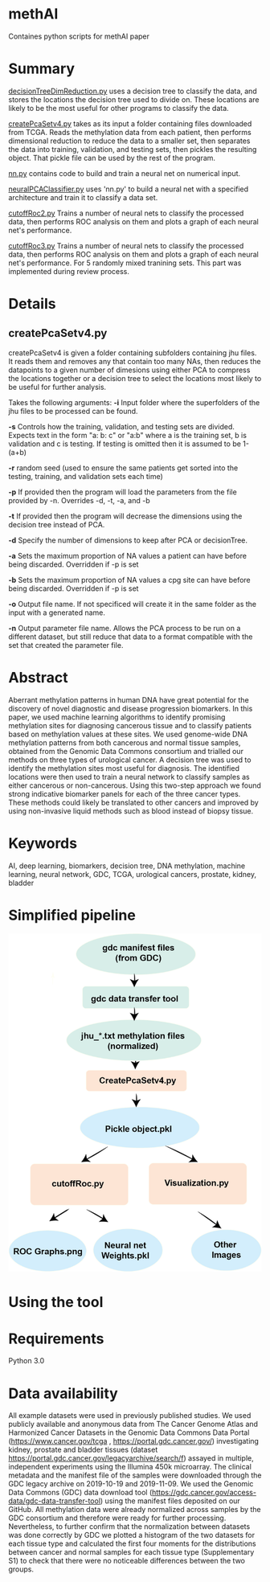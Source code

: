 # methAI
Containes python scripts for methAI paper

# Summary

[decisionTreeDimReduction.py](https://github.com/bazyliszek/methAI/blob/main/decisionTreeDimReduction.py) uses a decision tree to classify the data, and stores the locations the decision tree used to divide on. These locations are likely to be the most useful for other programs to classify the data.

[createPcaSetv4.py](https://github.com/bazyliszek/methAI/blob/main/createPcaSetv4.py) takes as its input a folder containing files downloaded from TCGA. Reads the methylation data from each patient, then performs dimensional reduction to reduce the data to a smaller set, then separates the data into training, validation, and testing sets, then pickles the resulting object. That pickle file can be used by the rest of the program.

[nn.py](https://github.com/bazyliszek/methAI/blob/main/nn.py) contains code to build and train a neural net on numerical input.

[neuralPCAClassifier.py](https://github.com/bazyliszek/methAI/blob/main/neuralPCAClassifier.py) uses 'nn.py' to build a neural net with a specified architecture and train it to classify a data set.

[cutoffRoc2.py](https://github.com/bazyliszek/methAI/blob/main/cutoffRoc2.py) Trains a number of neural nets to classify the processed data, then performs ROC analysis on them and plots a graph of each neural net's performance.

[cutoffRoc3.py](https://github.com/bazyliszek/methAI/blob/main/cutoffRoc3.py) Trains a number of neural nets to classify the processed data, then performs ROC analysis on them and plots a graph of each neural net's performance. For 5 randomly mixed tranining sets. This part was implemented during review process.

# Details
## createPcaSetv4.py
createPcaSetv4 is given a folder containing subfolders containing jhu files. It reads them and removes any that contain too many NAs, then reduces the datapoints to a given number of dimesions using either PCA to compress the locations together or a decision tree to select the locations most likely to be useful for further analysis.

Takes the following arguments:
**-i** Input folder where the superfolders of the jhu files to be processed can be found.

**-s** Controls how the training, validation, and testing sets are divided. Expects text in the form "a\: b\: c" or "a\:b" where a is the training set, b is validation and c is testing. If testing is omitted then it is assumed to be 1-(a+b)

**-r** random seed (used to ensure the same patients get sorted into the testing, training, and validation sets each time)

**-p** If provided then the program will load the parameters from the file provided by -n. Overrides -d, -t, -a, and -b

**-t** If provided then the program will decrease the dimensions using the decision tree instead of PCA.

**-d** Specify the number of dimensions to keep after PCA or decisionTree.

**-a** Sets the maximum proportion of NA values a patient can have before being discarded. Overridden if -p is set

**-b** Sets the maximum proportion of NA values a cpg site can have before being discarded. Overridden if -p is set

**-o** Output file name. If not specificed will create it in the same folder as the input with a generated name.

**-n** Output parameter file name. Allows the PCA process to be run on a different dataset, but still reduce that data to a format compatible with the set that created the parameter file.


# Abstract

Aberrant methylation patterns in human DNA have great potential for the discovery of novel diagnostic and disease progression biomarkers. In this paper, we used machine learning algorithms to identify promising methylation sites for diagnosing cancerous tissue and to classify patients based on methylation values at these sites.
We used genome-wide DNA methylation patterns from both cancerous and normal tissue samples, obtained from the Genomic Data Commons consortium and trialled our methods on three types of urological cancer. A decision tree was used to identify the methylation sites most useful for diagnosis.
	The identified locations were then used to train a neural network to classify samples as either cancerous or non-cancerous. Using this two-step approach we found strong indicative biomarker panels for each of the three cancer types.
These methods could likely be translated to other cancers and improved by using non-invasive liquid methods such as blood instead of biopsy tissue.

# Keywords
AI, deep learning, biomarkers, decision tree, DNA methylation, machine learning, neural network, GDC, TCGA, urological cancers, prostate, kidney, bladder


# Simplified pipeline
![alt text](https://github.com/bazyliszek/methAI/blob/main/img/Pipelines.png)

# Using the tool

# Requirements

Python 3.0

# Data availability
All example datasets were used in previously published studies. We used publicly available and anonymous data from The Cancer Genome Atlas and Harmonized Cancer Datasets in the Genomic Data Commons Data Portal (https://www.cancer.gov/tcga , https://portal.gdc.cancer.gov/) investigating kidney, prostate and bladder tissues (dataset https://portal.gdc.cancer.gov/legacyarchive/search/f) assayed in multiple, independent experiments using the Illumina 450k microarray. The clinical metadata and the manifest file of the samples were downloaded through the GDC legacy archive on 2019-10-19 and 2019-11-09.  We used the Genomic Data Commons (GDC) data download tool (https://gdc.cancer.gov/access-data/gdc-data-transfer-tool) using the manifest files deposited on our GitHub.
All methylation data were already normalized across samples by the GDC consortium and therefore were ready for further processing. Nevertheless, to further confirm that the normalization between datasets was done correctly by GDC we plotted a histogram of the two datasets for each tissue type and calculated the first four moments for the distributions between cancer and normal samples for each tissue type (Supplementary S1) to check that there were no noticeable differences between the two groups. 
